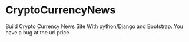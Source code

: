 # CryptoCurrencyNews
Build Crypto Currency News Site With python/Django and Bootstrap. You have a bug at the url price
